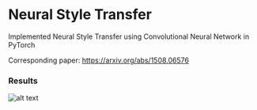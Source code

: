 # Neural Style Transfer
Implemented Neural Style Transfer using Convolutional Neural Network in PyTorch

Corresponding paper:
https://arxiv.org/abs/1508.06576

### Results

![alt text](https://github.com/ushashwat/neural_style_transfer_pytorch/blob/master/final_image.png?raw=true)
